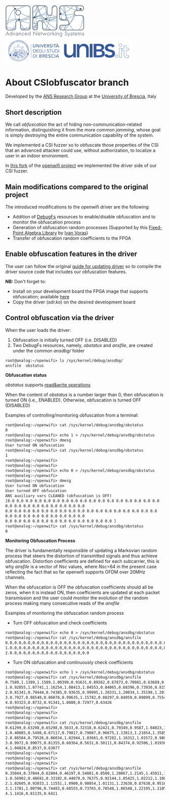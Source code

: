 <img src="./images/ans-logo-4x.png" width="250"> &nbsp; &nbsp; &nbsp; <img src="./images/unibs-logo-4x.png" width="400">

# About CSIobfuscator branch

Developed by the [ANS Research Group](https://ans.unibs.it) at the [University of Brescia](https://www.unibs.it/en), Italy

## Short description

We call *obfuscation* the act of hiding non-communication-related
information, distinguishing it from the more common *jamming*,
whose goal is simply destroying the entire communication
capability of the system.

We implemented a CSI fuzzer so to obfuscate those properties of the CSI
that an advanced attacker could use, without authorization, to localize a user in an indoor environment.

In [this fork](https://github.com/ansresearch/openwifi/tree/CSIobfuscator) of the [openwifi project](https://github.com/open-sdr/openwifi) we implemented the driver side of our CSI fuzzer.


## Main modifications compared to the original project

The introduced modifications to the openwifi driver are the following:

- Addition of [DebugFs](https://www.kernel.org/doc/html/latest/filesystems/debugfs.html) resources
to enable/disable obfuscation and to monitor the obfuscation process
- Generation of obfuscation random processes (Supported by this [Fixed-Point Algebra Library](https://sourceforge.net/projects/fixedptc) by [Ivan Voras](https://sourceforge.net/u/ivoras/profile))
- Transfer of obfuscation random coefficients to the FPGA 


## Enable obfuscation features in the driver

The user can follow the original [guide for updating driver](https://github.com/open-sdr/openwifi#Update-Driver)
so to compile the driver source code that includes our obfuscation features.

**NB:** Don't forget to: 

- Install on your development board the FPGA image that supports obfuscation; available [here](https://github.com/ansresearch/openwifi-hw)
- Copy the driver (*sdr.ko*) on the desired development board


## Control obfuscation via the driver

When the user loads the driver:

1. Obfuscation is initially turned OFF (i.e. DISABLED)
2. Two DebugFs resources, namely, *obstatus* and *ansfile*, are created under the common *ansdbg/* folder

```console
root@analog:~/openwifi> ls /sys/kernel/debug/ansdbg/
ansfile  obstatus
```

**Obfuscation status**

*obstatus* supports [read&write operations](https://www.kernel.org/doc/htmldocs/filesystems/API-debugfs-create-u32.html)

When the content of *obstatus* is a number larger than 0, then obfuscation is turned ON (i.e., ENABLED).
Otherwise, obfuscation is turned OFF (DISABLED)

Examples of controlling/monitoring obfuscation from a terminal:

```console
root@analog:~/openwifi> cat /sys/kernel/debug/ansdbg/obstatus 
0
root@analog:~/openwifi> echo 1 > /sys/kernel/debug/ansdbg/obstatus 
root@analog:~/openwifi> dmesg
User turned ON obfuscation
root@analog:~/openwifi> cat /sys/kernel/debug/ansdbg/obstatus 
1
root@analog:~/openwifi>
root@analog:~/openwifi>
root@analog:~/openwifi> echo 0 > /sys/kernel/debug/ansdbg/obstatus 
root@analog:~/openwifi>
root@analog:~/openwifi> dmesg
User turned ON obfuscation
User turned OFF obfuscation
ANS auxiliary vars CLEANED (obfuscation is OFF)
[0.0 0.0 0.0 0.0 0.0 0.0 0.0 0.0 0.0 0.0 0.0 0.0 0.0 0.0 0.0 0.0 0.0 0.0 0.0 0.0 0.0 0.0 0.0 0.0 0.0 0.0
0.0 0.0 0.0 0.0 0.0 0.0 0.0 0.0 0.0 0.0 0.0 0.0 0.0 0.0 0.0 0.0 0.0 0.0 0.0 0.0 0.0 0.0 0.0 0.0 0.0 0.0 
0.0 0.0 0.0 0.0 0.0 0.0 0.0 0.0 0.0 0.0 0.0 0.0 ]
root@analog:~/openwifi> cat /sys/kernel/debug/ansdbg/obstatus 
0
```

**Monitoring Obfuscation Process**

The driver is fundamentally responsible of updating a Markovian random process that steers the distortion
of transmitted signals and thus achieve obfuscation. Distortion coefficients are defined for each subcarrier, this is why
*ansfile* is a vector of *Nsc* values, where *Nsc*=64 in the present case reflecting the fact that so far openwifi supports OFDM
over 20MHz channels.

When the obfuscation is OFF the obfuscation coefficients should all be zeros, when it is instead ON, then coefficients are
updated at each packet transmission and the user could monitor the evolution of the random process making many consecutive reads
of the *ansfile*

Examples of monitoring the obfuscation random process

* Turn OFF obfuscation and check coefficients

```console
root@analog:~/openwifi> echo 0 > /sys/kernel/debug/ansdbg/obstatus 
root@analog:~/openwifi> cat /sys/kernel/debug/ansdbg/ansfile 
0.0,0.0,0.0,0.0,0.0,0.0,0.0,0.0,0.0,0.0,0.0,0.0,0.0,0.0,0.0,0.0,0.0,0.0,0.0,0.0,0.0,0.0,0.0,0.0,0.0,0.0,0.0,0.0,
1.0.0,0.0,0.0,0.0,0.0,0.0,0.0,0.0,0.0,0.0,0.0,0.0,0.0,0.0,0.0,0.0,0.0,0.0,0.0,0.0,0.0,0.0,0.0,0.0,0.0,0.0,0.0,
2.0.0,0.0,0.0,0.0,0.0,0.0,0.0,0.0,0.0
```

* Turn ON obfuscation and continuously check coefficients

```console
root@analog:~/openwifi> echo 1 > /sys/kernel/debug/ansdbg/obstatus 
root@analog:~/openwifi> cat /sys/kernel/debug/ansdbg/ansfile 
0.7589,1.1389,1.1589,1.00399,0.91631,0.89262,0.67873,0.70981,0.63689,0.78548,0.89175,0.87156,0.92462,1.16713,0.94581,
1.0.92855,1.07741,1.16254,1.08413,1.04553,0.84065,0.68396,0.73936,0.81563,0.98617,0.96619,1.02331,0.91186,0.88282,
2.0.81341,0.79444,0.74385,0.93635,0.99995,1.20331,1.20034,1.35198,1.2017,0.9568,0.80636,0.94567,0.66939,0.51395,
3.0.7927,0.86548,0.86078,0.99635,1.15782,0.88297,0.84959,0.89099,0.75542,0.95396,1.00631,1.0096,0.98404,1.01699,0.99522,
4.0.93323,0.8732,0.91341,1.0880,0.72977,0.63426
root@analog:~/openwifi>
root@analog:~/openwifi>
root@analog:~/openwifi>
root@analog:~/openwifi> cat /sys/kernel/debug/ansdbg/ansfile 
0.61299,0.63298,0.65298,0.5633,0.32318,0.62421,0.79349,0.9587,1.04023,1.19234,1.25131,1.43732,1.31178,1.11218,0.92471,0.57201,
1.0.40085,0.5498,0.67117,0.79817,0.79087,0.96675,1.13813,1.21654,1.35852,1.40262,1.18456,0.91514,0.83193,0.68408,0.71731,
2.0.88584,0.79526,0.86034,1.02944,1.03661,0.97282,1.16312,1.01572,0.98084,1.13521,1.04909,0.86524,1.1910,1.16799,1.09125,
3.0.9972,0.99075,0.81355,0.60364,0.5631,0.50111,0.84374,0.92506,1.01936,1.07809,1.25453,1.08644,1.01724,0.83074,0.90229,
4.1.04824,0.8537,0.63877
root@analog:~/openwifi>
root@analog:~/openwifi>
root@analog:~/openwifi>
root@analog:~/openwifi> cat /sys/kernel/debug/ansdbg/ansfile 
0.35044,0.37044,0.62804,0.46197,0.54881,0.8500,1.20867,1.2145,1.45011,1.63964,1.4844,1.48574,1.32441,1.19027,1.04125,0.8953,
1.0.56902,0.48691,0.33102,0.44079,0.76375,0.92144,1.05425,1.02212,1.10891,0.78595,0.79013,0.75304,0.89002,0.78593,0.93384,
2.1.02605,0.93033,1.11551,1.0900,0.98054,1.01131,1.23638,0.87638,0.95166,1.27322,1.0769,1.02196,1.38196,1.35646,1.18054,
3.1.1781,1.00796,0.74483,0.68555,0.73765,0.70548,1.06548,1.22195,1.11059,1.2344,1.50678,1.45703,1.35394,1.28049,1.23066,
4.1.1416,0.81135,0.6411
```
